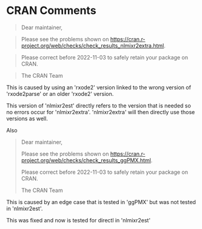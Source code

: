 # CRAN Comments

> Dear maintainer,

> Please see the problems shown on
>  <https://cran.r-project.org/web/checks/check_results_nlmixr2extra.html>.

> Please correct before 2022-11-03 to safely retain your package on CRAN.

> The CRAN Team

 This is caused by using an 'rxode2' version linked to the wrong version of 'rxode2parse' or an older 'rxode2' version.
 
 This version of 'nlmixr2est' directly refers to the version that is
 needed so no errors occur for 'nlmixr2extra'.  'nlmixr2extra' will
 then directly use those versions as well.
 
 
 Also
 
> Dear maintainer,
>
> Please see the problems shown on
> <https://cran.r-project.org/web/checks/check_results_ggPMX.html>.
>
> Please correct before 2022-11-03 to safely retain your package on CRAN.
>
> The CRAN Team

This is caused by an edge case that is tested in 'ggPMX' but was not tested in 'nlmixr2est'.

This was fixed and now is tested for directl in 'nlmixr2est'

 


